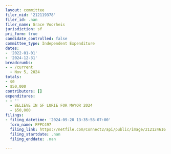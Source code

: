 ```yaml
---
layout: committee
filer_nid: '212119378'
filer_id: .nan
filer_name: Grace Voorheis
jurisdiction: sf
pri_form: true
candidate_controlled: false
committee_type: Independent Expenditure
dates:
- '2022-01-01'
- '2024-12-31'
breadcrumbs:
- - /current
  - Nov 5, 2024
totals:
- $0
- $50,000
contributors: []
expenditures:
- - ''
  - BELIEVE IN SF LURIE FOR MAYOR 2024
  - $50,000
filings:
- filing_datetime: '2024-09-20 13:35:58-07:00'
  form_name: FPPC497
  filing_link: https://netfile.com/Connect2/api/public/image/212124616
  filing_startdate: .nan
  filing_enddate: .nan

---
```

